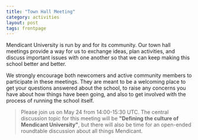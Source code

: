 ```yaml
---
title: "Town Hall Meeting"
category: activities
layout: post
tags: frontpage
---
```


Mendicant University is run by and for its community.
Our town hall meetings provide a way for us to exchange ideas,
plan activities, and discuss important issues with one another
so that we can keep making this school better and better.

We strongly encourage both newcomers and active community 
members to participate in these meetings. They are meant to
be a welcoming place to get your questions answered about 
the school, to raise any concerns you have about how things
have been going, and also to get involved with the process
of running the school itself.

> Please join us on May 24 from 14:00-15:30 UTC. The central
> discussion topic for this meeting will 
> be **"Defining the culture of Mendicant University"**, but there
> will also be time for an open-ended roundtable discussion
> about all things Mendicant.
